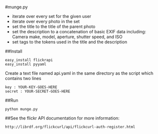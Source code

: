 #munge.py 

* iterate over every set for the given user
* iterate over every photo in the set
* set the title to the title of the parent photo
* set the description to a concatenation of basic EXIF data including: Camera make, model, aperture, shutter speed, and ISO
* set tags to the tokens used in the title and the description

##Install

    easy_install flickrapi
    easy_install pyyaml

Create a text file named api.yaml in the same directory as the script which contains two lines
    
    key : YOUR-KEY-GOES-HERE
    secret : YOUR-SECRET-GOES-HERE

##Run

    python munge.py

##See the flickr API documentation for more information:

    http://librdf.org/flickcurl/api/flickcurl-auth-register.html
